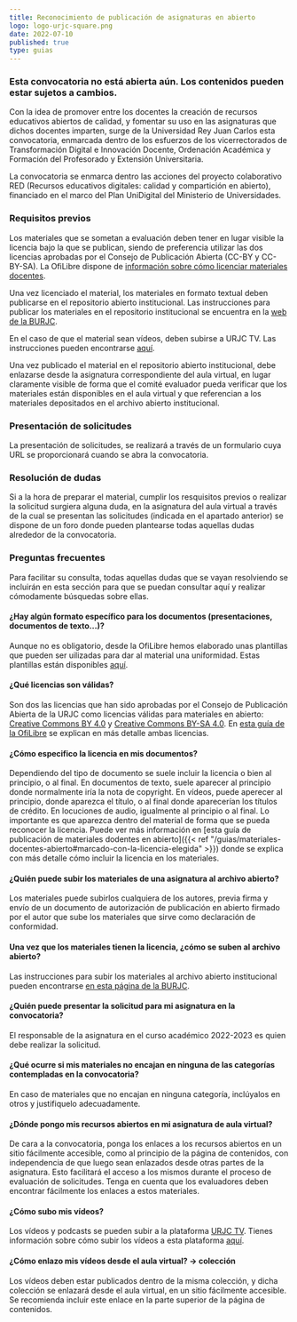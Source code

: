 ```yaml
---
title: Reconocimiento de publicación de asignaturas en abierto
logo: logo-urjc-square.png
date: 2022-07-10
published: true
type: guias
---
```


### Esta convocatoria no está abierta aún. Los contenidos pueden estar sujetos a cambios.

Con la idea de promover entre los docentes la creación de recursos educativos abiertos de calidad, y fomentar su uso en las asignaturas que dichos docentes imparten, surge de la Universidad Rey Juan Carlos esta convocatoria, enmarcada dentro de los esfuerzos de los vicerrectorados de Transformación Digital e Innovación Docente, Ordenación Académica y Formación del Profesorado y Extensión Universitaria. 

La convocatoria se enmarca dentro las acciones del proyecto colaborativo RED (Recursos
educativos digitales: calidad y compartición en abierto), financiado en el marco del Plan UniDigital
del Ministerio de Universidades.


### Requisitos previos

Los materiales que se sometan a evaluación deben tener en lugar visible la licencia bajo la que se publican, siendo de preferencia utilizar las dos licencias aprobadas por el Consejo de Publicación Abierta (CC-BY y CC-BY-SA). La OfiLibre dispone de [información sobre cómo licenciar materiales docentes](/guias/materiales-docentes-abierto/).

Una vez licenciado el material, los materiales en formato textual deben publicarse en el repositorio abierto institucional. Las instrucciones para publicar los materiales en el repositorio institucional se encuentra en la [web de la BURJC](https://burjcdigital.urjc.es/page/howtopublish).

En el caso de que el material sean vídeos, deben subirse a URJC TV. Las instrucciones pueden encontrarse [aquí]().

Una vez publicado el material en el repositorio abierto institucional, debe enlazarse desde la asignatura correspondiente del aula virtual, en lugar claramente visible de forma que el comité evaluador pueda verificar que los materiales están disponibles en el aula virtual y que referencian a los materiales depositados en el archivo abierto institucional. 


### Presentación de solicitudes

La presentación de solicitudes, se realizará a través de un formulario cuya URL se proporcionará cuando se abra la convocatoria. 


### Resolución de dudas

Si a la hora de preparar el material, cumplir los resquisitos previos o realizar la solicitud surgiera alguna duda, en la asignatura del aula virtual a través de la cual se presentan las solicitudes (indicada en el apartado anterior) se dispone de un foro donde pueden plantearse todas aquellas dudas alrededor de la convocatoria. 


### Preguntas frecuentes

Para facilitar su consulta, todas aquellas dudas que se vayan resolviendo se incluirán en esta sección para que se puedan consultar aquí y realizar cómodamente búsquedas sobre ellas.


#### ¿Hay algún formato específico para los documentos (presentaciones, documentos de texto...)?

Aunque no es obligatorio, desde la OfiLibre hemos elaborado unas plantillas que pueden ser uilizadas para dar al material una uniformidad. Estas plantillas están disponibles [aquí](https://ofilibre.urjc.es/guias/plantillas-asignaturas-abierto/). 


#### ¿Qué licencias son válidas?

Son dos las licencias que han sido aprobadas por el Consejo de Publicación Abierta de la URJC como licencias válidas para materiales en abierto: [Creative Commons BY 4.0](https://creativecommons.org/licenses/by/4.0/deed.es) y [Creative Commons BY-SA 4.0](https://creativecommons.org/licenses/by-sa/4.0/deed.es). En [esta guía de la OfiLibre](/guias/materiales-docentes-abierto/) se explican en más detalle ambas licencias. 


#### ¿Cómo especifico la licencia en mis documentos?

Dependiendo del tipo de documento se suele incluir la licencia o bien al principio, o al final. En documentos de texto, suele aparecer al principio donde normalmente iría la nota de copyright. En vídeos, puede aperecer al principio, donde aparezca el título, o al final donde aparecerían los títulos de crédito. En locuciones de audio, igualmente al principio o al final. Lo importante es que aparezca dentro del material de forma que se pueda reconocer la licencia. Puede ver más información en [esta guía de publicación de materiales dodentes en abierto]({{< ref "/guias/materiales-docentes-abierto#marcado-con-la-licencia-elegida" >}}) donde se explica con más detalle cómo incluir la licencia en los materiales.


#### ¿Quién puede subir los materiales de una asignatura al archivo abierto?

Los materiales puede subirlos cualquiera de los autores, previa firma y envío de un documento de autorización de publicación en abierto firmado por el autor que sube los materiales que sirve como declaración de conformidad.
        

#### Una vez que los materiales tienen la licencia, ¿cómo se suben al archivo abierto?

Las instrucciones para subir los materiales al archivo abierto institucional pueden encontrarse [en esta página de la BURJC](https://burjcdigital.urjc.es/page/howtopublish).

  
#### ¿Quién puede presentar la solicitud para mi asignatura en la convocatoria?

El responsable de la asignatura en el curso académico 2022-2023 es quien debe realizar la solicitud.


#### ¿Qué ocurre si mis materiales no encajan en ninguna de las categorías contempladas en la convocatoria?

En caso de materiales que no encajan en ninguna categoría, inclúyalos en otros y justifiquelo adecuadamente. 


#### ¿Dónde pongo mis recursos abiertos en mi asignatura de aula virtual?

De cara a la convocatoria, ponga los enlaces a los recursos abiertos en un sitio fácilmente accesible, como al principio de la página de contenidos, con independencia de que luego sean enlazados desde otras partes de la asignatura. Esto facilitará el acceso a los mismos durante el proceso de evaluación de solicitudes. Tenga en cuenta que los evaluadores deben encontrar fácilmente los enlaces a estos materiales.
      

#### ¿Cómo subo mis vídeos?

Los vídeos y podcasts se pueden subir a la plataforma [URJC TV](https://tv.urjc.es). Tienes información sobre cómo subir los vídeos a esta plataforma [aquí](https://infotic.urjc.es/pages/viewpage.action?pageId=154370093).
        

#### ¿Cómo enlazo mis vídeos desde el aula virtual? -> colección

Los vídeos deben estar publicados dentro de la misma colección, y dicha colección se enlazará desde el aula virtual, en un sitio fácilmente accesible. Se recomienda incluir este enlace en la parte superior de la página de contenidos. 